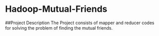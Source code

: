 # Hadoop-Mutual-Friends

##Project Description 
The Project consists of mapper and reducer codes for solving the problem of finding the mutual friends.
